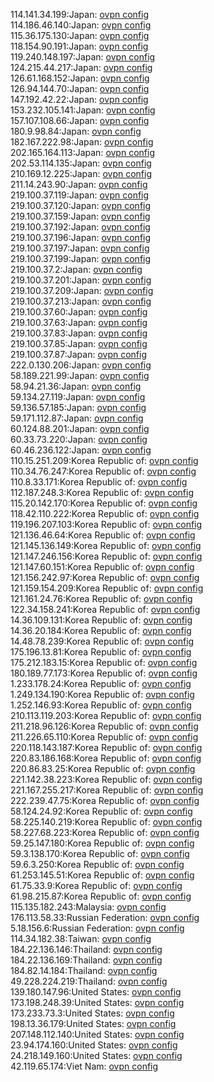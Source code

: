 114.141.34.199:Japan: [ovpn config](vpn/114_141_34_199.ovpn)  
114.186.46.140:Japan: [ovpn config](vpn/114_186_46_140.ovpn)  
115.36.175.130:Japan: [ovpn config](vpn/115_36_175_130.ovpn)  
118.154.90.191:Japan: [ovpn config](vpn/118_154_90_191.ovpn)  
119.240.148.197:Japan: [ovpn config](vpn/119_240_148_197.ovpn)  
124.215.44.217:Japan: [ovpn config](vpn/124_215_44_217.ovpn)  
126.61.168.152:Japan: [ovpn config](vpn/126_61_168_152.ovpn)  
126.94.144.70:Japan: [ovpn config](vpn/126_94_144_70.ovpn)  
147.192.42.22:Japan: [ovpn config](vpn/147_192_42_22.ovpn)  
153.232.105.141:Japan: [ovpn config](vpn/153_232_105_141.ovpn)  
157.107.108.66:Japan: [ovpn config](vpn/157_107_108_66.ovpn)  
180.9.98.84:Japan: [ovpn config](vpn/180_9_98_84.ovpn)  
182.167.222.98:Japan: [ovpn config](vpn/182_167_222_98.ovpn)  
202.165.164.113:Japan: [ovpn config](vpn/202_165_164_113.ovpn)  
202.53.114.135:Japan: [ovpn config](vpn/202_53_114_135.ovpn)  
210.169.12.225:Japan: [ovpn config](vpn/210_169_12_225.ovpn)  
211.14.243.90:Japan: [ovpn config](vpn/211_14_243_90.ovpn)  
219.100.37.119:Japan: [ovpn config](vpn/219_100_37_119.ovpn)  
219.100.37.120:Japan: [ovpn config](vpn/219_100_37_120.ovpn)  
219.100.37.159:Japan: [ovpn config](vpn/219_100_37_159.ovpn)  
219.100.37.192:Japan: [ovpn config](vpn/219_100_37_192.ovpn)  
219.100.37.196:Japan: [ovpn config](vpn/219_100_37_196.ovpn)  
219.100.37.197:Japan: [ovpn config](vpn/219_100_37_197.ovpn)  
219.100.37.199:Japan: [ovpn config](vpn/219_100_37_199.ovpn)  
219.100.37.2:Japan: [ovpn config](vpn/219_100_37_2.ovpn)  
219.100.37.201:Japan: [ovpn config](vpn/219_100_37_201.ovpn)  
219.100.37.209:Japan: [ovpn config](vpn/219_100_37_209.ovpn)  
219.100.37.213:Japan: [ovpn config](vpn/219_100_37_213.ovpn)  
219.100.37.60:Japan: [ovpn config](vpn/219_100_37_60.ovpn)  
219.100.37.63:Japan: [ovpn config](vpn/219_100_37_63.ovpn)  
219.100.37.83:Japan: [ovpn config](vpn/219_100_37_83.ovpn)  
219.100.37.85:Japan: [ovpn config](vpn/219_100_37_85.ovpn)  
219.100.37.87:Japan: [ovpn config](vpn/219_100_37_87.ovpn)  
222.0.130.206:Japan: [ovpn config](vpn/222_0_130_206.ovpn)  
58.189.221.99:Japan: [ovpn config](vpn/58_189_221_99.ovpn)  
58.94.21.36:Japan: [ovpn config](vpn/58_94_21_36.ovpn)  
59.134.27.119:Japan: [ovpn config](vpn/59_134_27_119.ovpn)  
59.136.57.185:Japan: [ovpn config](vpn/59_136_57_185.ovpn)  
59.171.112.87:Japan: [ovpn config](vpn/59_171_112_87.ovpn)  
60.124.88.201:Japan: [ovpn config](vpn/60_124_88_201.ovpn)  
60.33.73.220:Japan: [ovpn config](vpn/60_33_73_220.ovpn)  
60.46.236.122:Japan: [ovpn config](vpn/60_46_236_122.ovpn)  
110.15.251.209:Korea Republic of: [ovpn config](vpn/110_15_251_209.ovpn)  
110.34.76.247:Korea Republic of: [ovpn config](vpn/110_34_76_247.ovpn)  
110.8.33.171:Korea Republic of: [ovpn config](vpn/110_8_33_171.ovpn)  
112.187.248.3:Korea Republic of: [ovpn config](vpn/112_187_248_3.ovpn)  
115.20.142.170:Korea Republic of: [ovpn config](vpn/115_20_142_170.ovpn)  
118.42.110.222:Korea Republic of: [ovpn config](vpn/118_42_110_222.ovpn)  
119.196.207.103:Korea Republic of: [ovpn config](vpn/119_196_207_103.ovpn)  
121.136.46.64:Korea Republic of: [ovpn config](vpn/121_136_46_64.ovpn)  
121.145.136.149:Korea Republic of: [ovpn config](vpn/121_145_136_149.ovpn)  
121.147.246.156:Korea Republic of: [ovpn config](vpn/121_147_246_156.ovpn)  
121.147.60.151:Korea Republic of: [ovpn config](vpn/121_147_60_151.ovpn)  
121.156.242.97:Korea Republic of: [ovpn config](vpn/121_156_242_97.ovpn)  
121.159.154.209:Korea Republic of: [ovpn config](vpn/121_159_154_209.ovpn)  
121.161.24.76:Korea Republic of: [ovpn config](vpn/121_161_24_76.ovpn)  
122.34.158.241:Korea Republic of: [ovpn config](vpn/122_34_158_241.ovpn)  
14.36.109.131:Korea Republic of: [ovpn config](vpn/14_36_109_131.ovpn)  
14.36.20.184:Korea Republic of: [ovpn config](vpn/14_36_20_184.ovpn)  
14.48.78.239:Korea Republic of: [ovpn config](vpn/14_48_78_239.ovpn)  
175.196.13.81:Korea Republic of: [ovpn config](vpn/175_196_13_81.ovpn)  
175.212.183.15:Korea Republic of: [ovpn config](vpn/175_212_183_15.ovpn)  
180.189.77.173:Korea Republic of: [ovpn config](vpn/180_189_77_173.ovpn)  
1.233.178.24:Korea Republic of: [ovpn config](vpn/1_233_178_24.ovpn)  
1.249.134.190:Korea Republic of: [ovpn config](vpn/1_249_134_190.ovpn)  
1.252.146.93:Korea Republic of: [ovpn config](vpn/1_252_146_93.ovpn)  
210.113.119.203:Korea Republic of: [ovpn config](vpn/210_113_119_203.ovpn)  
211.218.96.126:Korea Republic of: [ovpn config](vpn/211_218_96_126.ovpn)  
211.226.65.110:Korea Republic of: [ovpn config](vpn/211_226_65_110.ovpn)  
220.118.143.187:Korea Republic of: [ovpn config](vpn/220_118_143_187.ovpn)  
220.83.186.168:Korea Republic of: [ovpn config](vpn/220_83_186_168.ovpn)  
220.86.83.25:Korea Republic of: [ovpn config](vpn/220_86_83_25.ovpn)  
221.142.38.223:Korea Republic of: [ovpn config](vpn/221_142_38_223.ovpn)  
221.167.255.217:Korea Republic of: [ovpn config](vpn/221_167_255_217.ovpn)  
222.239.47.75:Korea Republic of: [ovpn config](vpn/222_239_47_75.ovpn)  
58.124.24.92:Korea Republic of: [ovpn config](vpn/58_124_24_92.ovpn)  
58.225.140.219:Korea Republic of: [ovpn config](vpn/58_225_140_219.ovpn)  
58.227.68.223:Korea Republic of: [ovpn config](vpn/58_227_68_223.ovpn)  
59.25.147.180:Korea Republic of: [ovpn config](vpn/59_25_147_180.ovpn)  
59.3.138.170:Korea Republic of: [ovpn config](vpn/59_3_138_170.ovpn)  
59.6.3.250:Korea Republic of: [ovpn config](vpn/59_6_3_250.ovpn)  
61.253.145.51:Korea Republic of: [ovpn config](vpn/61_253_145_51.ovpn)  
61.75.33.9:Korea Republic of: [ovpn config](vpn/61_75_33_9.ovpn)  
61.98.215.87:Korea Republic of: [ovpn config](vpn/61_98_215_87.ovpn)  
115.135.182.243:Malaysia: [ovpn config](vpn/115_135_182_243.ovpn)  
176.113.58.33:Russian Federation: [ovpn config](vpn/176_113_58_33.ovpn)  
5.18.156.6:Russian Federation: [ovpn config](vpn/5_18_156_6.ovpn)  
114.34.182.38:Taiwan: [ovpn config](vpn/114_34_182_38.ovpn)  
184.22.136.146:Thailand: [ovpn config](vpn/184_22_136_146.ovpn)  
184.22.136.169:Thailand: [ovpn config](vpn/184_22_136_169.ovpn)  
184.82.14.184:Thailand: [ovpn config](vpn/184_82_14_184.ovpn)  
49.228.224.219:Thailand: [ovpn config](vpn/49_228_224_219.ovpn)  
139.180.147.96:United States: [ovpn config](vpn/139_180_147_96.ovpn)  
173.198.248.39:United States: [ovpn config](vpn/173_198_248_39.ovpn)  
173.233.73.3:United States: [ovpn config](vpn/173_233_73_3.ovpn)  
198.13.36.179:United States: [ovpn config](vpn/198_13_36_179.ovpn)  
207.148.112.140:United States: [ovpn config](vpn/207_148_112_140.ovpn)  
23.94.174.160:United States: [ovpn config](vpn/23_94_174_160.ovpn)  
24.218.149.160:United States: [ovpn config](vpn/24_218_149_160.ovpn)  
42.119.65.174:Viet Nam: [ovpn config](vpn/42_119_65_174.ovpn)  
